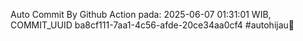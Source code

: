 Auto Commit By Github Action pada: 2025-06-07 01:31:01 WIB, COMMIT_UUID ba8cf111-7aa1-4c56-afde-20ce34aa0cf4 #autohijau🗿
